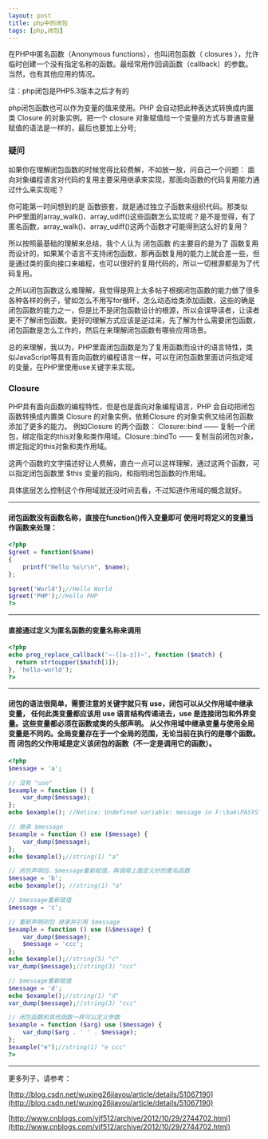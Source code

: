 ```yaml
---
layout: post
title: php中的闭包
tags: [php,闭包]
---
```


在PHP中匿名函数（Anonymous functions），也叫闭包函数（ closures ），允许 临时创建一个没有指定名称的函数。最经常用作回调函数（callback）的参数。 当然，也有其他应用的情况。

注：php闭包是PHP5.3版本之后才有的

php闭包函数也可以作为变量的值来使用。PHP 会自动把此种表达式转换成内置类 Closure 的对象实例。把一个 closure 对象赋值给一个变量的方式与普通变量赋值的语法是一样的，最后也要加上分号;

### 疑问

如果你在理解闭包函数的时候觉得比较费解，不如放一放，问自己一个问题：
面向对象编程语言对代码的复用主要采用继承来实现，那面向函数的代码复用能力通过什么来实现呢？

你可能第一时间想到的是 函数嵌套，就是通过独立子函数来组织代码。那类似PHP里面的array_walk()、array_udiff()这些函数怎么实现呢？是不是觉得，有了匿名函数，array_walk()、array_udiff()这两个函数才可能得到这么好的复用？

所以按照最基础的理解来总结，我个人认为 闭包函数 的主要目的是为了 函数复用 而设计的，如果某个语言不支持闭包函数，那再函数复用的能力上就会差一些，但是通过类的面向接口来编程，也可以很好的复用代码的，所以一切根源都是为了代码复用。

之所以闭包函数这么难理解，我觉得是网上太多帖子根据闭包函数的能力做了很多各种各样的例子，譬如怎么不用写for循环，怎么动态给类添加函数，这些的确是闭包函数的能力之一，但是比不是闭包函数设计的根源，所以会误导读者，让读者更不了解闭包函数。更好的理解方式应该是逆过来，先了解为什么需要闭包函数，闭包函数是怎么工作的，然后在来理解闭包函数有哪些应用场景。

总的来理解，我以为，PHP里面闭包函数是为了复用函数而设计的语言特性，类似JavaScript等具有面向函数的编程语言一样，可以在闭包函数里面访问指定域的变量，在PHP里使用use关键字来实现。

### Closure

PHP具有面向函数的编程特性，但是也是面向对象编程语言，PHP 会自动把闭包函数转换成内置类 Closure 的对象实例，依赖Closure 的对象实例又给闭包函数添加了更多的能力。
例如Closure 的两个函数：
Closure::bind —— 复制一个闭包，绑定指定的this对象和类作用域。Closure::bindTo —— 复制当前闭包对象，绑定指定的this对象和类作用域。

这两个函数的文字描述好让人费解，直白一点可以这样理解，通过这两个函数，可以指定闭包函数里 $this 变量的指向，和指明闭包函数的作用域。

具体底层怎么控制这个作用域就还没时间去看，不过知道作用域的概念就好。

----------------------------------------------------

#### 闭包函数没有函数名称，直接在function()传入变量即可 使用时将定义的变量当作函数来处理：
```php
<?php
$greet = function($name)
{
    printf("Hello %s\r\n", $name);
};

$greet('World');//Hello World
$greet('PHP');//Hello PHP
?>
```
----------------------------------------------------

#### 直接通过定义为匿名函数的变量名称来调用
```php
<?php
echo preg_replace_callback('~-([a-z])~', function ($match) {
  return strtoupper($match[1]);
}, 'hello-world');
?>
```
----------------------------------------------------

#### 闭包的语法很简单，需要注意的关键字就只有 use，闭包可以从父作用域中继承变量， 任何此类变量都应该用 use 语言结构传递进去，use 是连接闭包和外界变量。这些变量都必须在函数或类的头部声明。 从父作用域中继承变量与使用全局变量是不同的。全局变量存在于一个全局的范围，无论当前在执行的是哪个函数。而 闭包的父作用域是定义该闭包的函数（不一定是调用它的函数）。

```php
<?php
$message = 'a';

// 没有 "use"
$example = function () {
    var_dump($message);
};
echo $example(); //Notice: Undefined variable: message in F:\bak\PASYS\test.php on line 6 NULL

// 继承 $message
$example = function () use ($message) {
    var_dump($message);
};
echo $example();//string(1) "a"

// 闭包声明后，$message重新赋值，再调用上面定义好的匿名函数
$message = 'b';
echo $example(); //string(1) "a"

// $message重新赋值
$message = 'c';

// 重新声明闭包 继承并引用 $message
$example = function () use (&$message) {
    var_dump($message);
    $message = 'ccc';
};
echo $example();//string(5) "c"
var_dump($message);//string(3) "ccc"

// $message重新赋值
$message = 'd';
echo $example();//string(1) "d"
var_dump($message);//string(3) "ccc"

// 闭包函数和其他函数一样可以定义参数
$example = function ($arg) use ($message) {
    var_dump($arg . ' ' . $message);
};
$example("e");//string(1) "e ccc"
?>
```

---------------------------------------------------

更多列子，请参考：

[http://blog.csdn.net/wuxing26jiayou/article/details/51067190](http://blog.csdn.net/wuxing26jiayou/article/details/51067190)

[http://www.cnblogs.com/yjf512/archive/2012/10/29/2744702.html](http://www.cnblogs.com/yjf512/archive/2012/10/29/2744702.html)
